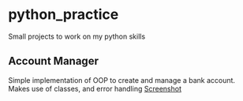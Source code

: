 # python_practice
Small projects to work on my python skills

## Account Manager
Simple implementation of OOP to create and manage a bank account. Makes use of classes, and error handling 
[Screenshot](https://github.com/James-Da/python_practice/assets/66693959/b76202f4-07b9-44a7-a121-cc1571f8d2a4)
